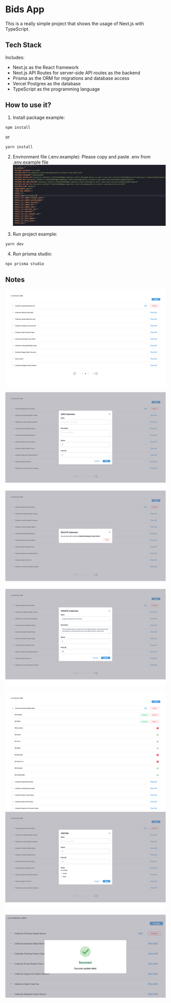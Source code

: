 # Bids App

This is a really simple project that shows the usage of Next.js with TypeScript.

## Tech Stack

Includes:

- Next.js as the React framework
- Next.js API Routes for server-side API routes as the backend
- Prisma as the ORM for migrations and database access
- Vercel Postgres as the database
- TypeScript as the programming language

## How to use it?

1. Install package example:

```bash
npm install
```

or

```bash
yarn install
```


2. Environment file (.env.example):
Please copy and paste .env from .env.example file
![Env](https://github.com/anieswindi/bid-aps/blob/master/public/env.png)



3. Run project example:
```bash
yarn dev
```


4. Run prisma studio:
```bash
npx prisma studio
```



## Notes

![Home Page](https://github.com/anieswindi/bid-aps/blob/master/public/home.png)


![Add Collection](https://github.com/anieswindi/bid-aps/blob/master/public/add_collection.png)
![Delete Collection](https://github.com/anieswindi/bid-aps/blob/master/public/delete_collection.png)
![Update Collection](https://github.com/anieswindi/bid-aps/blob/master/public/update_collection.png)


![List Bid](https://github.com/anieswindi/bid-aps/blob/master/public/list_bid.png)
![Add Bid/Place Bid](https://github.com/anieswindi/bid-aps/blob/master/public/add_bid.png)



![Success Update Data Popup (Add,Update,Delete)](https://github.com/anieswindi/bid-aps/blob/master/public/success_update.png)

